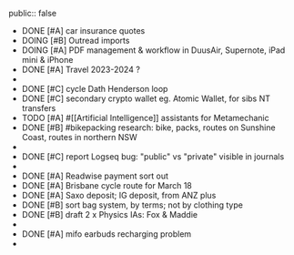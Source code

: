public:: false

- DONE [#A] car insurance quotes
- DOING [#B] Outread imports
- DOING [#A] PDF management & workflow in DuusAir, Supernote, iPad mini & iPhone
- DONE [#A] Travel 2023-2024 ?
-
- DONE [#C] cycle Dath Henderson loop
- DONE [#C] secondary crypto wallet eg. Atomic Wallet, for sibs NT transfers
- TODO [#A] #[[Artificial Intelligence]] assistants for Metamechanic
- DONE [#B] #bikepacking research: bike, packs, routes on Sunshine Coast, routes in northern NSW
-
- DONE [#C] report Logseq bug: "public" vs "private" visible in journals
-
- DONE [#A] Readwise payment sort out
- DONE [#A] Brisbane cycle route for March 18
- DONE [#A] Saxo deposit; IG deposit, from ANZ plus
- DONE [#B] sort bag system, by terms; not by clothing type
- DONE [#B] draft 2 x Physics IAs: Fox & Maddie
-
- DONE [#A] mifo earbuds recharging problem
-